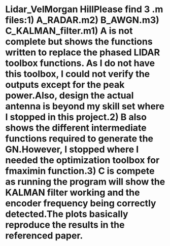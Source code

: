 # Lidar_VelMorgan HillPlease find 3 .m files:1) A_RADAR.m2) B_AWGN.m3) C_KALMAN_filter.m1) A is not complete but shows the functions written to replace the phased LIDAR toolbox functions. As I do not have this toolbox, I could not verify the outputs except for the peak power.Also, design the actual antenna is beyond my skill set where I stopped in this project.2) B also shows the different intermediate functions required to generate the GN.However, I stopped where I needed the optimization toolbox for fmaximin function.3) C is compete as running the program will show the KALMAN filter working and the encoder frequency being correctly detected.The plots basically reproduce the results in the referenced paper.
